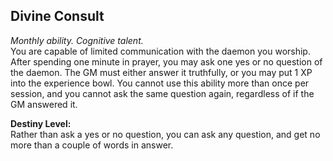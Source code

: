 ## Divine Consult

_Monthly ability. Cognitive talent._  
You are capable of limited communication with the daemon you worship. After spending one minute in prayer, you may ask one yes or no question of the daemon. The GM must either answer it truthfully, or you may put 1 XP into the experience bowl. You cannot use this ability more than once per session, and you cannot ask the same question again, regardless of if the GM answered it.

**Destiny Level:**  
Rather than ask a yes or no question, you can ask any question, and get no more than a couple of words in answer.
